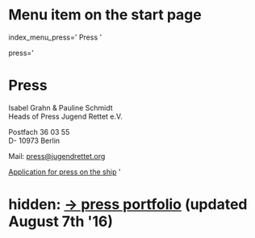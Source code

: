 # Menu item on the start page
index_menu_press='
Press
'

press='
# Press

Isabel Grahn & Pauline Schmidt  
Heads of Press Jugend Rettet e.V.

Postfach 36 03 55  
D- 10973 Berlin

Mail: [press@jugendrettet.org](mailto://press@jugendrettet.org)

[Application for press on the ship](./crewing#press)
'

# hidden: [→ press portfolio](/f/files/press_portfolio_JR.pdf) (updated August 7th '16)
